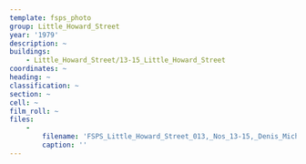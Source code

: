 ```yaml
---
template: fsps_photo
group: Little_Howard_Street
year: '1979'
description: ~
buildings:
    - Little_Howard_Street/13-15_Little_Howard_Street
coordinates: ~
heading: ~
classification: ~
section: ~
cell: ~
film_roll: ~
files:
    -
        filename: 'FSPS_Little_Howard_Street_013,_Nos_13-15,_Denis_Michael_OKeefe,_12-3-B,_1979.png'
        caption: ''
---
```

